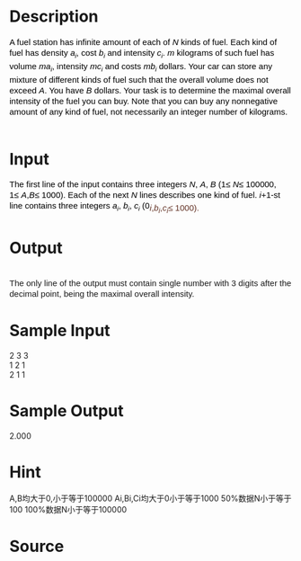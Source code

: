 
# Description

<div class="content"><div style="word-spacing: 0px; font: 14px/23px Helvetica, &#39;Microsoft Yahei&#39;, verdana; text-transform: none; color: rgb(0,0,0); text-indent: 0px; white-space: normal; letter-spacing: normal; orphans: 2; widows: 2; webkit-text-size-adjust: auto; webkit-text-stroke-width: 0px"><span style="font-size: 15px; line-height: 19px; font-family: Verdana, Geneva, Arial, Helvetica, sans-serif">A fuel station has infinite amount of each of </span><i style="font-size: 15px; line-height: 19px; font-family: Verdana, Geneva, Arial, Helvetica, sans-serif">N</i><span style="font-size: 15px; line-height: 19px; font-family: Verdana, Geneva, Arial, Helvetica, sans-serif"> kinds of fuel. Each kind of fuel has density </span><i style="font-size: 15px; line-height: 19px; font-family: Verdana, Geneva, Arial, Helvetica, sans-serif">a</i><sub style="line-height: 19px; font-family: Verdana, Geneva, Arial, Helvetica, sans-serif"><i>i</i></sub><span style="font-size: 15px; line-height: 19px; font-family: Verdana, Geneva, Arial, Helvetica, sans-serif">, cost </span><i style="font-size: 15px; line-height: 19px; font-family: Verdana, Geneva, Arial, Helvetica, sans-serif">b</i><sub style="line-height: 19px; font-family: Verdana, Geneva, Arial, Helvetica, sans-serif"><i>i</i></sub><span style="font-size: 15px; line-height: 19px; font-family: Verdana, Geneva, Arial, Helvetica, sans-serif"> and intensity </span><i style="font-size: 15px; line-height: 19px; font-family: Verdana, Geneva, Arial, Helvetica, sans-serif">c</i><sub style="line-height: 19px; font-family: Verdana, Geneva, Arial, Helvetica, sans-serif"><i>i</i></sub><span style="font-size: 15px; line-height: 19px; font-family: Verdana, Geneva, Arial, Helvetica, sans-serif">. </span><i style="font-size: 15px; line-height: 19px; font-family: Verdana, Geneva, Arial, Helvetica, sans-serif">m</i><span style="font-size: 15px; line-height: 19px; font-family: Verdana, Geneva, Arial, Helvetica, sans-serif"> kilograms of such fuel has volume </span><i style="font-size: 15px; line-height: 19px; font-family: Verdana, Geneva, Arial, Helvetica, sans-serif">ma</i><sub style="line-height: 19px; font-family: Verdana, Geneva, Arial, Helvetica, sans-serif"><i>i</i></sub><span style="font-size: 15px; line-height: 19px; font-family: Verdana, Geneva, Arial, Helvetica, sans-serif">, intensity </span><i style="font-size: 15px; line-height: 19px; font-family: Verdana, Geneva, Arial, Helvetica, sans-serif">mc</i><sub style="line-height: 19px; font-family: Verdana, Geneva, Arial, Helvetica, sans-serif"><i>i</i></sub><span style="font-size: 15px; line-height: 19px; font-family: Verdana, Geneva, Arial, Helvetica, sans-serif"> and costs </span><i style="font-size: 15px; line-height: 19px; font-family: Verdana, Geneva, Arial, Helvetica, sans-serif">mb</i><sub style="line-height: 19px; font-family: Verdana, Geneva, Arial, Helvetica, sans-serif"><i>i</i></sub><span style="font-size: 15px; line-height: 19px; font-family: Verdana, Geneva, Arial, Helvetica, sans-serif"> dollars. Your car can store any mixture of different kinds of fuel such that the overall volume does not exceed </span><i style="font-size: 15px; line-height: 19px; font-family: Verdana, Geneva, Arial, Helvetica, sans-serif">A</i><span style="font-size: 15px; line-height: 19px; font-family: Verdana, Geneva, Arial, Helvetica, sans-serif">. You have </span><i style="font-size: 15px; line-height: 19px; font-family: Verdana, Geneva, Arial, Helvetica, sans-serif">B</i><span style="font-size: 15px; line-height: 19px; font-family: Verdana, Geneva, Arial, Helvetica, sans-serif"> dollars. Your task is to determine the maximal overall intensity of the fuel you can buy. Note that you can buy any nonnegative amount of any kind of fuel, not necessarily an integer number of kilograms.</span></div>
<div style="word-spacing: 0px; font: 14px/23px Helvetica, &#39;Microsoft Yahei&#39;, verdana; text-transform: none; color: rgb(0,0,0); text-indent: 0px; white-space: normal; letter-spacing: normal; orphans: 2; widows: 2; webkit-text-size-adjust: auto; webkit-text-stroke-width: 0px"><font face="Verdana, Geneva, Arial, Helvetica, sans-serif"><span style="font-size: 15px; line-height: 19px"><br/>
</span></font></div>
<p></p></div>

# Input

<div class="content"><div style="word-spacing: 0px; font: 14px/23px Helvetica, &#39;Microsoft Yahei&#39;, verdana; text-transform: none; color: rgb(0,0,0); text-indent: 0px; white-space: normal; letter-spacing: normal; orphans: 2; widows: 2; webkit-text-size-adjust: auto; webkit-text-stroke-width: 0px"><span style="font-size: 15px; line-height: 19px; font-family: Verdana, Geneva, Arial, Helvetica, sans-serif">The first line of the input contains three integers </span><i style="font-size: 15px; line-height: 19px; font-family: Verdana, Geneva, Arial, Helvetica, sans-serif">N</i><span style="font-size: 15px; line-height: 19px; font-family: Verdana, Geneva, Arial, Helvetica, sans-serif">, </span><i style="font-size: 15px; line-height: 19px; font-family: Verdana, Geneva, Arial, Helvetica, sans-serif">A</i><span style="font-size: 15px; line-height: 19px; font-family: Verdana, Geneva, Arial, Helvetica, sans-serif">, </span><i style="font-size: 15px; line-height: 19px; font-family: Verdana, Geneva, Arial, Helvetica, sans-serif">B</i><span style="font-size: 15px; line-height: 19px; font-family: Verdana, Geneva, Arial, Helvetica, sans-serif"> (1≤ </span><i style="font-size: 15px; line-height: 19px; font-family: Verdana, Geneva, Arial, Helvetica, sans-serif">N</i><span style="font-size: 15px; line-height: 19px; font-family: Verdana, Geneva, Arial, Helvetica, sans-serif">≤ 100000, 1≤ </span><i style="font-size: 15px; line-height: 19px; font-family: Verdana, Geneva, Arial, Helvetica, sans-serif">A</i><span style="font-size: 15px; line-height: 19px; font-family: Verdana, Geneva, Arial, Helvetica, sans-serif">,</span><i style="font-size: 15px; line-height: 19px; font-family: Verdana, Geneva, Arial, Helvetica, sans-serif">B</i><span style="font-size: 15px; line-height: 19px; font-family: Verdana, Geneva, Arial, Helvetica, sans-serif">≤ 1000). Each of the next </span><i style="font-size: 15px; line-height: 19px; font-family: Verdana, Geneva, Arial, Helvetica, sans-serif">N</i><span style="font-size: 15px; line-height: 19px; font-family: Verdana, Geneva, Arial, Helvetica, sans-serif"> lines describes one kind of fuel. </span><i style="font-size: 15px; line-height: 19px; font-family: Verdana, Geneva, Arial, Helvetica, sans-serif">i</i><span style="font-size: 15px; line-height: 19px; font-family: Verdana, Geneva, Arial, Helvetica, sans-serif">+1-st line contains three integers </span><i style="font-size: 15px; line-height: 19px; font-family: Verdana, Geneva, Arial, Helvetica, sans-serif">a</i><sub style="line-height: 19px; font-family: Verdana, Geneva, Arial, Helvetica, sans-serif"><i>i</i></sub><span style="font-size: 15px; line-height: 19px; font-family: Verdana, Geneva, Arial, Helvetica, sans-serif">, </span><i style="font-size: 15px; line-height: 19px; font-family: Verdana, Geneva, Arial, Helvetica, sans-serif">b</i><sub style="line-height: 19px; font-family: Verdana, Geneva, Arial, Helvetica, sans-serif"><i>i</i></sub><span style="font-size: 15px; line-height: 19px; font-family: Verdana, Geneva, Arial, Helvetica, sans-serif">, </span><i style="font-size: 15px; line-height: 19px; font-family: Verdana, Geneva, Arial, Helvetica, sans-serif">c</i><sub style="line-height: 19px; font-family: Verdana, Geneva, Arial, Helvetica, sans-serif"><i>i</i></sub><span style="font-size: 15px; line-height: 19px; font-family: Verdana, Geneva, Arial, Helvetica, sans-serif"> (0</span><a style="color: rgb(101,53,40)"><sub style="font-size: 15px; line-height: 19px; font-family: Verdana, Geneva, Arial, Helvetica, sans-serif"><i>i</i>,<i>b</i><sub><i>i</i></sub>,<i>c</i><sub><i>i</i></sub>≤ 1000).</sub></a><sub><font face="Verdana, Geneva, Arial, Helvetica, sans-serif"><span style="font-size: 15px; line-height: 19px"><br/>
</span></font>
<div></div>
</sub></div></div>

# Output

<div class="content"><div>
<div> </div>
<div><span style="font-size: 15px; line-height: 19px; font-family: Verdana, Geneva, Arial, Helvetica, sans-serif">The only line of the output must contain single number with 3 digits after the decimal point, being the maximal overall intensity.</span></div>
</div></div>

# Sample Input

<div class="content"><span class="sampledata">2 3 3<br/>
1 2 1<br/>
2 1 1<br/>
</span></div>

# Sample Output

<div class="content"><span class="sampledata">2.000<br/>
</span></div>

# Hint

<div class="content"><p></p><p>A,B均大于0,小于等于100000 Ai,Bi,Ci均大于0小于等于1000 50%数据N小于等于100 100%数据N小于等于100000</p><p></p></div>

# Source

<div class="content"><p><a href="problemset.php?search="></a></p></div>

